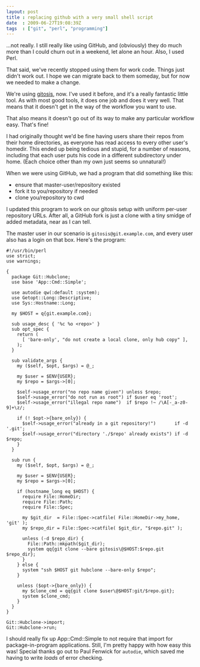 ```yaml
---
layout: post
title : replacing github with a very small shell script
date  : 2009-06-27T19:08:39Z
tags  : ["git", "perl", "programming"]
---
```

...not really.  I still really like using GitHub, and (obviously) they do much
more than I could churn out in a weekend, let alone an hour.  Also, I used
Perl.

That said, we've recently stopped using them for work code.  Things just didn't
work out.  I hope we can migrate back to them someday, but for now we needed to
make a change.

We're using
[gitosis](http://scie.nti.st/2007/11/14/hosting-git-repositories-the-easy-and-secure-way),
now.  I've used it before, and it's a really fantastic little tool.  As with
most good tools, it does one job and does it very well.  That means that it
doesn't get in the way of the workflow you want to use.

That also means it doesn't go out of its way to make any particular workflow
easy.  That's fine!

I had originally thought we'd be fine having users share their repos from their
home directories, as everyone has read access to every other user's homedir.
This ended up being tedious and stupid, for a number of reasons, including that
each user puts his code in a different subdirectory under home.  (Each choice
other than my own just seems so unnatural!)

When we were using GitHub, we had a program that did something like this:

* ensure that master-user/repository existed
* fork it to you/repository if needed
* clone you/repository to cwd

I updated this program to work on our gitosis setup with uniform per-user
repository URLs.  After all, a GitHub fork is just a clone with a tiny smidge
of added metadata, near as I can tell.

The master user in our scenario is `gitosis@git.example.com`, and every user
also has a login on that box.  Here's the program:

    #!/usr/bin/perl
    use strict;
    use warnings;

    {
      package Git::Hubclone;
      use base 'App::Cmd::Simple';

      use autodie qw(:default :system);
      use Getopt::Long::Descriptive;
      use Sys::Hostname::Long;
      
      my $HOST = q{git.example.com};

      sub usage_desc { '%c %o <repo>' }
      sub opt_spec {
        return (
          [ 'bare-only', "do not create a local clone, only hub copy" ],
        );
      }

      sub validate_args {
        my ($self, $opt, $args) = @_;

        my $user = $ENV{USER};
        my $repo = $args->[0];

        $self->usage_error("no repo name given") unless $repo;
        $self->usage_error("do not run as root") if $user eq 'root';
        $self->usage_error("illegal repo name")  if $repo !~ /\A[-_a-z0-9]+\z/;

        if (! $opt->{bare_only}) {
          $self->usage_error("already in a git repository!")       if -d '.git';
          $self->usage_error("directory './$repo' already exists") if -d $repo;
        }
      }

      sub run {
        my ($self, $opt, $args) = @_;

        my $user = $ENV{USER};
        my $repo = $args->[0];

        if (hostname_long eq $HOST) {
          require File::HomeDir;
          require File::Path;
          require File::Spec;

          my $git_dir  = File::Spec->catfile( File::HomeDir->my_home, 'git' );
          my $repo_dir = File::Spec->catfile( $git_dir, "$repo.git" );

          unless (-d $repo_dir) {
            File::Path::mkpath($git_dir);
            system qq{git clone --bare gitosis\@$HOST:$repo.git $repo_dir};
          }
        } else {
          system "ssh $HOST git hubclone --bare-only $repo";
        }

        unless ($opt->{bare_only}) {
          my $clone_cmd = qq{git clone $user\@$HOST:git/$repo.git};
          system $clone_cmd;
        }
      }
    }

    Git::Hubclone->import;
    Git::Hubclone->run;

I should really fix up App::Cmd::Simple to not require that import for
package-in-program applications.  Still, I'm pretty happy with how easy this
was!  Special thanks go out to Paul Fenwick for `autodie`, which saved me
having to write *loads* of error checking.

